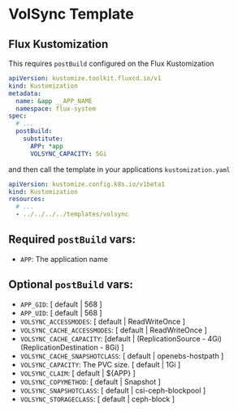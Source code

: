 # VolSync Template

## Flux Kustomization

This requires `postBuild` configured on the Flux Kustomization

```yaml
apiVersion: kustomize.toolkit.fluxcd.io/v1
kind: Kustomization
metadata:
  name: &app __APP_NAME
  namespace: flux-system
spec:
  # ...
  postBuild:
    substitute:
      APP: *app
      VOLSYNC_CAPACITY: 5Gi
```

and then call the template in your applications `kustomization.yaml`

```yaml
apiVersion: kustomize.config.k8s.io/v1beta1
kind: Kustomization
resources:
  # ...
  - ../../../../templates/volsync
```

## Required `postBuild` vars:
- `APP`: The application name

## Optional `postBuild` vars:
- `APP_GID`: [ default | 568 ]
- `APP_UID`: [ default | 568 ]
- `VOLSYNC_ACCESSMODES`: [ default | ReadWriteOnce ]
- `VOLSYNC_CACHE_ACCESSMODES`: [ default | ReadWriteOnce ]
- `VOLSYNC_CACHE_CAPACITY`: [default | (ReplicationSource - 4Gi) (ReplicationDestination - 8Gi) ]
- `VOLSYNC_CACHE_SNAPSHOTCLASS`: [ default | openebs-hostpath ]
- `VOLSYNC_CAPACITY`: The PVC size. [ default | 1Gi ]
- `VOLSYNC_CLAIM`: [ default | ${APP} ]
- `VOLSYNC_COPYMETHOD`: [ default | Snapshot ]
- `VOLSYNC_SNAPSHOTCLASS`: [ default | csi-ceph-blockpool ]
- `VOLSYNC_STORAGECLASS`: [ default | ceph-block ]
